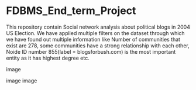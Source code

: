 # FDBMS_End_term_Project
This repository contain Social network analysis about political blogs in 2004 US Election. We have applied multiple filters on the dataset through which we have found out multiple information like Number of communities that exist are 278, some communities have a strong relationship with each other, Noide ID number 855(label = blogsforbush.com) is the most important entity as it has highest degree etc.

image

image image
